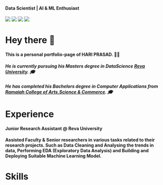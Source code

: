 #### Data Scientist | AI & ML Enthusiast
<a href="https://www.linkedin.com/in/hariprasads6/"><img src="https://img.shields.io/badge/-LinkedIn-0072b1?&style=for-the-badge&logo=linkedin&logoColor=white" /></a>
<a href="https://github.com/hsnaidu"><img src="https://img.shields.io/badge/Github-181717?style=for-the-badge&logo=github&logoColor=white"/></a>
<a href="https://medium.com/@_hariprasad"><img src="https://img.shields.io/badge/Medium-000000?style=for-the-badge&logo=medium&logoColor=white"/></a>
<a href="https://share.streamlit.io/"><img src="https://img.shields.io/badge/Streamlit-FF4B4B?style=for-the-badge&logo=streamlit&logoColor=white"/></a>

# Hey there 👋
#### This is a personal portfolio-page of HARI PRASAD. 🧑‍💻
##### He is currently pursuing his Masters degree in DataScience *[Reva University]("#")*. 🎓
##### He has completed his Bachelors degree in Computer Applications from *[Ramaiah College of Arts,Science & Commerce]("#")*. 🎓

# Experience
#### Junior Research Assistant @ Reva University
#### Assisted Faculty & Senior researchers in various tasks related to their research projects. Such as Data Cleaning and Analysing the trends in data, Performing EDA (Exploratory Data Analysis) and Building and Deploying Suitable Machine Learning Model.

# Skills
####


